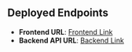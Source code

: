 ## Deployed Endpoints

- **Frontend URL**: [Frontend Link](bajaj-finserv-health-dev-challenge-2anjhoavj.vercel.app)
- **Backend API URL**: [Backend Link](https://bajaj-finserv-health-dev-challenge-1.onrender.com)
